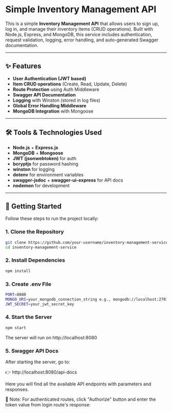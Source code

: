 # Simple Inventory Management API

This is a simple **Inventory Management API** that allows users to sign up, log in, and manage their inventory items (CRUD operations). Built with Node.js, Express, and MongoDB, this service includes authentication, request validation, logging, error handling, and auto-generated Swagger documentation.

---

## ✨ Features

- **User Authentication (JWT based)**
- **Item CRUD operations** (Create, Read, Update, Delete)
- **Route Protection** using Auth Middleware
- **Swagger API Documentation**
- **Logging** with Winston (stored in log files)
- **Global Error Handling Middleware**
- **MongoDB Integration** with Mongoose

---

## 🛠️ Tools & Technologies Used

- **Node.js** + **Express.js**
- **MongoDB** + **Mongoose**
- **JWT (jsonwebtoken)** for auth
- **bcryptjs** for password hashing
- **winston** for logging
- **dotenv** for environment variables
- **swagger-jsdoc** + **swagger-ui-express** for API docs
- **nodemon** for development

---

## 🚀 Getting Started

Follow these steps to run the project locally:

### 1. Clone the Repository

```bash
git clone https://github.com/your-username/inventory-management-service.git
cd inventory-management-service
```

### 2. Install Dependencies

```bash
npm install
```

### 3. Create .env File

```bash
PORT=8080
MONGO_URI=your_mongodb_connection_string e.g., mongodb://localhost:27017/inventorydb
JWT_SECRET=your_jwt_secret_key
```

### 4. Start the Server

```bash
npm start
```
The server will run on http://localhost:8080

### 5. Swagger API Docs

After starting the server, go to:

👉 http://localhost:8080/api-docs

Here you will find all the available API endpoints with parameters and responses.

🔐 Note: For authenticated routes, click "Authorize" button and enter the token value from login route's response:
